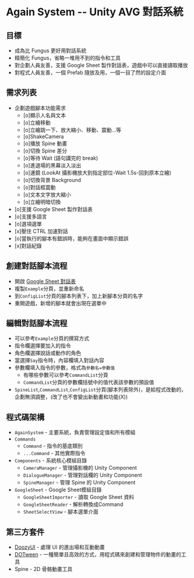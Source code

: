 # Again System -- Unity AVG 對話系統

## 目標

- 成為比 Fungus 更好用對話系統
- 精簡化 Fungus，省略一堆用不到的指令和工具
- 對企劃人員友善，支援 Google Sheet 製作對話表，遊戲中可以直接讀取播放
- 對程式人員友善，一個 Prefab 隨放及用，一個一目了然的設定介面

## 需求列表

- 企劃遊戲腳本功能需求
  - [o]顯示人名與文本
  - [o]立繪移動
  - [o]立繪跳一下、放大縮小、移動、震動...等
  - [o]ShakeCamera
  - [o]播放 Spine 動畫
  - [o]切換 Spine 差分
  - [o]等待 Wait (語句講完的 break)
  - [o]進退場的黑幕淡入淡出
  - [o]運鏡 (LookAt 攝影機放大到指定部位-Wait 1.5s-回到原本立繪)
  - [o]切換背景 Background
  - [o]對話框震動
  - [o]文本文字放大縮小
  - [o]立繪明暗切換
- [o]支援 Google Sheet 製作對話表
- [o]支援多語言
- [o]選項選單
- [x]壓住 CTRL 加速對話
- [o]當執行的腳本有錯誤時，能夠在畫面中顯示錯誤
- [x]對話紀錄

## 創建對話腳本流程
- 開啟 [Google Sheet 對話表](https://docs.google.com/spreadsheets/d/1dNdvKzT7IZryEIou0suLthyALAKxjj1Tf9NcbFznWzs/edit#gid=1096039352)
- 複製`Example`分頁，並重新命名
- 到`ConfigList`分頁的腳本列表下，加上新腳本分頁的名字
- 重開遊戲，新增的腳本就會出現在選單中

## 編輯對話腳本流程
- 可以參考`Example`分頁的撰寫方式
- 指令欄選擇要加入的指令
- 角色欄選擇說話或動作的角色
- 當選擇`Say`指令時，內容欄填入對話內容
- 參數欄填入指令的參數，格式為`參數名=參數值`
  - 有哪些參數可以參考`CommandList`分頁
  - `CommandList`分頁的參數欄括號中的值代表該參數的預設值
- `SpineList`,`CommandList`,`ConfigList`分頁(腳本列表除外)，是給程式改動的，企劃無須調整，(改了也不會變出新動畫和功能(X))

## 程式碼架構
- `AgainSystem` - 主要系統，負責管理設定值和所有模組
- `Commands` 
    - `Command` - 指令的基底類別
    - `...Command` - 其他實際指令
- `Components` - 系統核心模組目錄
    - `CameraManager` - 管理攝影機的 Unity Component
    - `DialogueManager` - 管理對話欄的 Unity Component
    - `SpineManager` - 管理 Spine 的 Unity Component
- `GoogleSheet` - Google Sheet模組目錄
    - `GoogleSheetImporter` - 讀取 Google Sheet 資料
    - `GoogleSheetReader` - 解析轉換成Command
    - `SheetSelectView` - 腳本選單介面
   

## 第三方套件
- [DoozyUI](https://assetstore.unity.com/packages/tools/visual-scripting/doozy-ui-manager-249738) - 處理 UI 的進出場和互動動畫
- [DOTween](https://dotween.demigiant.com/) - 一種簡單且高效的方式，用程式碼來創建和管理物件的動畫的工具
- Spine - 2D 骨骼動畫工具